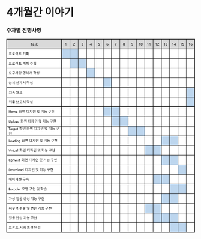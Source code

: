 # 4개월간 이야기

**주차별 진행사항**

![WBS.png](4%E1%84%80%E1%85%A2%E1%84%8B%E1%85%AF%E1%86%AF%E1%84%80%E1%85%A1%E1%86%AB%20%E1%84%8B%E1%85%B5%E1%84%8B%E1%85%A3%E1%84%80%E1%85%B5%2037f37243f9504878ae2f698471933abc/WBS.png)